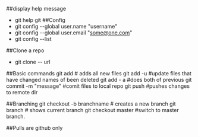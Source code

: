##display help message
* git help git
##Config
* git config --global user.name "username"
* git config --global user.email "some@one.com"
* git config --list

##Clone a repo
* git clone -- url

##Basic commands
git add # adds all new files
git add -u #update files that have changed names of been deleted
git add - a #does both of previous
git commit -m "message" #comit files to local repo
git push #pushes changes to remote dir

##Branching
git checkout -b branchname # creates a new branch
git branch # shows current branch
git checkout master #switch to master branch.

##Pulls are github only

